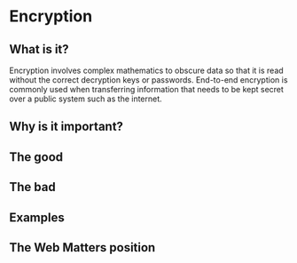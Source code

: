 # Encryption

## What is it?

Encryption involves complex mathematics to obscure data so that it is read without the correct decryption keys or passwords. End-to-end encryption is commonly used when transferring information that needs to be kept secret over a public system such as the internet.

## Why is it important?

## The good

## The bad

## Examples

## The Web Matters position
